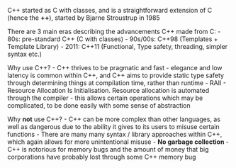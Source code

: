 C++ started as C with classes, and is a straightforward extension of C (hence the **++**), started by Bjarne Stroustrup in 1985

There are 3 main eras describing the advancements C++ made from C:
	- 80s: pre-standard C++ (C with classes)
	- 90s/00s: C++98 (Templates + Template Library)
	- 2011: C++11 (Functional, Type safety, threading, simpler syntax etc.)

Why use C++?
	- C++ thrives to be pragmatic and fast - elegance and low latency is common within C++, and C++ aims to provide static type safety through determining things at compilation time, rather than runtime
	- RAII - Resource Allocation Is Initialisation. Resource allocation is automated through the compiler - this allows certain operations which may be complicated, to be done easily with some sense of abstraction

Why **not** use C++?
	- C++ can be more complex than other languages, as well as dangerous due to the ability it gives to its users to misuse certain functions
	- There are many many syntax / library approaches within C++, which again allows for more unintentional misuse
	- **No garbage collection** - C++ is notorious for memory bugs and the amount of money that big corporations have probably lost through some C++ memory bug